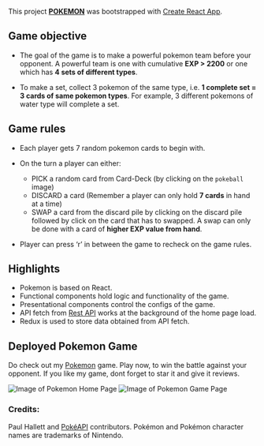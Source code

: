 This project [**POKEMON**](https://monika-ch.github.io/pokemon) was bootstrapped with [Create React App](https://github.com/facebook/create-react-app).


## Game objective
 -  The goal of the game is to make a powerful pokemon team before your opponent. A powerful team is one with cumulative **EXP > 2200**
    or one which has **4 sets of different types**.
    
 -  To make a set, collect 3 pokemon of the same type, i.e. **1 complete set = 3 cards of same pokemon types**.
    For example, 3 different pokemons of water type will complete a set.


## Game rules
 -  Each player gets 7 random pokemon cards to begin with.
 
 -  On the turn a player can either:
    - PICK a random card from Card-Deck (by clicking on the `pokeball` image)
    - DISCARD a card (Remember a player can only hold **7 cards** in hand at a time)
    - SWAP a card from the discard pile by clicking on the discard pile followed by click on the card that has to swapped. A swap can
      only be done with a card of **higher EXP value from hand**.
      
 -  Player can press ‘r’ in between the game to recheck on the game rules.
 
 
## Highlights
 -  Pokemon is based on React.
 -  Functional components hold logic and functionality of the game.
 -  Presentational components control the configs of the game.
 -  API fetch from [Rest API](https://pokeapi.co/api/v2/pokemon/) works at the background of the home page load.
 -  Redux is used to store data obtained from API fetch.
 
 
## Deployed Pokemon Game
   Do check out my [Pokemon](https://monika-ch.github.io/pokemon) game. Play now, to win the battle against your opponent. If you like my
   game, dont forget to star it and give it reviews.
   

   ![Image of Pokemon Home Page](https://Monika-ch/pokemon/public/pokehome.png)
   ![Image of Pokemon Game Page](https://Monika-ch/pokemon/pokemon/public/pokegame.png)

 ### Credits:
 
   Paul Hallett and [PokéAPI](https://pokeapi.co/) contributors. Pokémon and Pokémon character names are trademarks of Nintendo.

